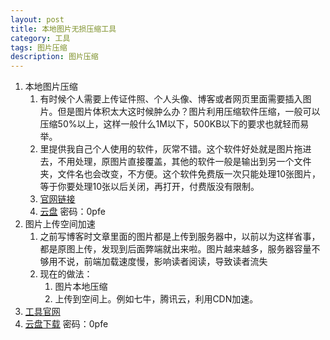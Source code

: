 ```yaml
---
layout: post
title: 本地图片无损压缩工具
category: 工具
tags: 图片压缩
description: 图片压缩
---
```


1. 本地图片压缩
    1. 有时候个人需要上传证件照、个人头像、博客或者网页里面需要插入图片。但是图片体积太大这时候肿么办？图片利用压缩软件压缩，一般可以压缩50%以上，这样一般什么1M以下，500KB以下的要求也就轻而易举。
    2. 里提供我自己个人使用的软件，灰常不错。这个软件好处就是图片拖进去，不用处理，原图片直接覆盖，其他的软件一般是输出到另一个文件夹，文件名也会改变，不方便。这个软件免费版一次只能处理10张图片，等于你要处理10张以后关闭，再打开，付费版没有限制。
    3. [官网链接](http://ppduck.com)
    4. [云盘](http://pan.baidu.com/s/1eQWF9ZG) 密码：0pfe
2. 图片上传空间加速
    1. 之前写博客时文章里面的图片都是上传到服务器中，以前以为这样省事，都是原图上传，发现到后面弊端就出来啦。图片越来越多，服务器容量不够用不说，前端加载速度慢，影响读者阅读，导致读者流失
    2. 现在的做法：
        1. 图片本地压缩
        2. 上传到空间上。例如七牛，腾讯云，利用CDN加速。
3. [工具官网](http://ppduck.com)
4. [云盘下载](http://pan.baidu.com/s/1eQWF9ZG) 密码：0pfe


